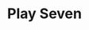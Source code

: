 ---
title: Play Seven
description: This is a main page.
permalink: /play7

layout: post
sidenav: plays
---